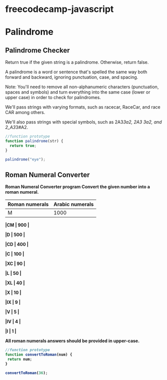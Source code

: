 # freecodecamp-javascript
# Palindrome
## Palindrome Checker

Return true if the given string is a palindrome. Otherwise, return false.

A palindrome is a word or sentence that's spelled the same way both forward and backward, ignoring punctuation, case, and spacing.

Note: You'll need to remove all non-alphanumeric characters (punctuation, spaces and symbols) and turn everything into the same case (lower or upper case) in order to check for palindromes.

We'll pass strings with varying formats, such as racecar, RaceCar, and race CAR among others.

We'll also pass strings with special symbols, such as 2A3*3a2, 2A3 3a2, and 2_A3*3#A2.
``` javascript
//function prototype
function palindrome(str) {
  return true;
}

palindrome("eye");
```

## Roman Numeral Converter
<b>Roman Numeral Converter program
Convert the given number into a roman numeral.

|Roman numerals | Arabic numerals |
| --- | --- |
| M	  | 1000 |

|CM   |  900 |

|D    |  500 |

|CD   |  400 |

|C    |  100 |

|XC   |  90  |

|L    |  50  |

|XL   |  40  |

|X    |  10  |

|IX   |  9   |

|V    |  5   |

|IV   |  4   |

|I    |  1   |


All roman numerals answers should be provided in upper-case.
```javascript
//function prototype
function convertToRoman(num) {
 return num;
}

convertToRoman(36);
```
